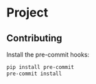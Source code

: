 # Project

## Contributing

Install the pre-commit hooks:

```bash
pip install pre-commit
pre-commit install
```
